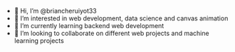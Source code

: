 - 👋 Hi, I’m @briancheruiyot33
- 👀 I’m interested in web development, data science and canvas animation
- 🌱 I’m currently learning backend web development
- 💞️ I’m looking to collaborate on different web projects and machine learning projects


<!---
briancheruiyot33/briancheruiyot33 is a ✨ special ✨ repository because its `README.md` (this file) appears on your GitHub profile.
You can click the Preview link to take a look at your changes.
--->
